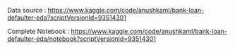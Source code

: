 Data source : https://www.kaggle.com/code/anushkaml/bank-loan-defaulter-eda?scriptVersionId=93514301

Complete Notebook : https://www.kaggle.com/code/anushkaml/bank-loan-defaulter-eda/notebook?scriptVersionId=93514301
